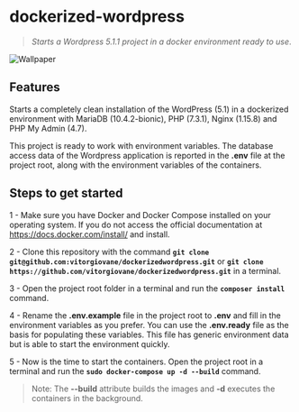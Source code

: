# dockerized-wordpress
> *Starts a Wordpress 5.1.1 project in a docker environment ready to use*.
  
![Wallpaper](https://user-images.githubusercontent.com/5404361/53292329-9f182c00-379f-11e9-9b19-f601ba5c5768.png)

## Features
Starts a completely clean installation of the WordPress (5.1) in a dockerized environment with MariaDB (10.4.2-bionic), PHP (7.3.1), Nginx (1.15.8) and PHP My Admin (4.7).

This project is ready to work with environment variables. The database access data of the Wordpress application is reported in the **.env** file at the project root, along with the environment variables of the containers.
  
## Steps to get started
1 - Make sure you have Docker and Docker Compose installed on your operating system. If you do not access the official documentation at https://docs.docker.com/install/ and install.

2 - Clone this repository with the command **`git clone git@github.com:vitorgiovane/dockerizedwordpress.git`** or **`git clone https://github.com/vitorgiovane/dockerizedwordpress.git`** in a terminal.

3 - Open the project root folder in a terminal and run the **`composer install`** command.

4 - Rename the **.env.example** file in the project root to **.env** and fill in the environment variables as you prefer. You can use the **.env.ready** file as the basis for populating these variables. This file has generic environment data but is able to start the environment quickly.

5 - Now is the time to start the containers. Open the project root in a terminal and run the **`sudo docker-compose up -d --build`** command.

> Note: The **--build** attribute builds the images and **-d** executes the containers in the background.
